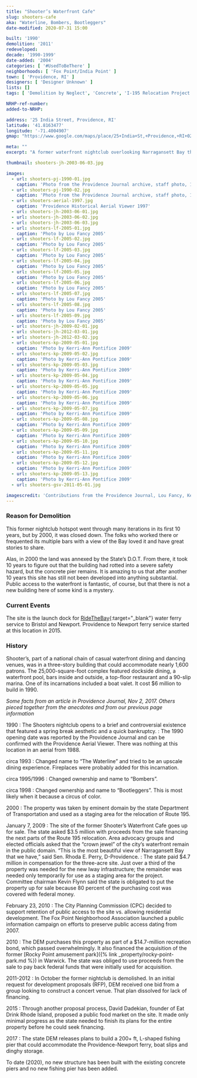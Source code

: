 ```yaml
---
title: "Shooter’s Waterfront Cafe"
slug: shooters-cafe
aka: "Waterline, Bombers, Bootleggers"
date-modified: 2020-07-31 15:00

built: '1990'
demolition: '2011'
redeveloped: 
decade: '1990-1999'
date-added: '2004'
categories: [ '#UsedToBeThere' ]
neighborhoods: [ 'Fox Point/India Point' ]
town: [ 'Providence, RI' ]
designers: [ 'Designer Unknown' ]
lists: []
tags: [ 'Demolition by Neglect', 'Concrete', 'I-195 Relocation Project' ]

NRHP-ref-number:
added-to-NRHP:

address: '25 India Street, Providence, RI'
latitude: '41.8163477'
longitude: '-71.4004907'
gmap: "https://www.google.com/maps/place/25+India+St,+Providence,+RI+02903/@41.8163477,-71.4004907,17z/data=!3m1!4b1!4m5!3m4!1s0x89e445476b875c2d:0x840f1bb0d4155718!8m2!3d41.8163477!4d-71.398302"

meta: ""
excerpt: "A former waterfront nightclub overlooking Narragansett Bay that operated under many different names in its 10 year lifespan"

thumbnail: shooters-jh-2003-06-03.jpg

images:
  - url: shooters-pj-1990-01.jpg
    caption: 'Photo from the Providence Journal archive, staff photo, 1990'
  - url: shooters-pj-1990-02.jpg
    caption: 'Photo from the Providence Journal archive, staff photo, 1990'
  - url: shooters-aerial-1997.jpg
    caption: 'Providence Historical Aerial Viewer 1997'
  - url: shooters-jh-2003-06-01.jpg
  - url: shooters-jh-2003-06-02.jpg
  - url: shooters-jh-2003-06-03.jpg
  - url: shooters-lf-2005-01.jpg
    caption: 'Photo by Lou Fancy 2005'
  - url: shooters-lf-2005-02.jpg
    caption: 'Photo by Lou Fancy 2005'
  - url: shooters-lf-2005-03.jpg
    caption: 'Photo by Lou Fancy 2005'
  - url: shooters-lf-2005-04.jpg
    caption: 'Photo by Lou Fancy 2005'
  - url: shooters-lf-2005-05.jpg
    caption: 'Photo by Lou Fancy 2005'
  - url: shooters-lf-2005-06.jpg
    caption: 'Photo by Lou Fancy 2005'
  - url: shooters-lf-2005-07.jpg
    caption: 'Photo by Lou Fancy 2005'
  - url: shooters-lf-2005-08.jpg
    caption: 'Photo by Lou Fancy 2005'
  - url: shooters-lf-2005-09.jpg
    caption: 'Photo by Lou Fancy 2005'
  - url: shooters-jh-2009-02-01.jpg
  - url: shooters-jh-2012-03-01.jpg
  - url: shooters-jh-2012-03-02.jpg
  - url: shooters-kp-2009-05-01.jpg
    caption: 'Photo by Kerri-Ann Pontifice 2009'
  - url: shooters-kp-2009-05-02.jpg
    caption: 'Photo by Kerri-Ann Pontifice 2009'
  - url: shooters-kp-2009-05-03.jpg
    caption: 'Photo by Kerri-Ann Pontifice 2009'
  - url: shooters-kp-2009-05-04.jpg
    caption: 'Photo by Kerri-Ann Pontifice 2009'
  - url: shooters-kp-2009-05-05.jpg
    caption: 'Photo by Kerri-Ann Pontifice 2009'
  - url: shooters-kp-2009-05-06.jpg
    caption: 'Photo by Kerri-Ann Pontifice 2009'
  - url: shooters-kp-2009-05-07.jpg
    caption: 'Photo by Kerri-Ann Pontifice 2009'
  - url: shooters-kp-2009-05-08.jpg
    caption: 'Photo by Kerri-Ann Pontifice 2009'
  - url: shooters-kp-2009-05-09.jpg
    caption: 'Photo by Kerri-Ann Pontifice 2009'
  - url: shooters-kp-2009-05-10.jpg
    caption: 'Photo by Kerri-Ann Pontifice 2009'
  - url: shooters-kp-2009-05-11.jpg
    caption: 'Photo by Kerri-Ann Pontifice 2009'
  - url: shooters-kp-2009-05-12.jpg
    caption: 'Photo by Kerri-Ann Pontifice 2009'
  - url: shooters-kp-2009-05-13.jpg
    caption: 'Photo by Kerri-Ann Pontifice 2009'
  - url: shooters-gsv-2011-05-01.jpg

imagescredit: 'Contributions from the Providence Journal, Lou Fancy, Kerri-Ann Pontifice, and Google Streetview'
---
```


### Reason for Demolition

This former nightclub hotspot went through many iterations in its first 10 years, but by 2000, it was closed down. The folks who worked there or frequented its multiple bars with a view of the Bay loved it and have great stories to share. 

Alas, in 2000 the land was annexed by the State’s D.O.T. From there, it took 10 years to figure out that the building had rotted into a severe safety hazard, but the concrete pier remains. It is amazing to us that after another 10 years this site has still not been developed into anything substantial. Public access to the waterfront is fantastic, of course, but that there is not a new building here of some kind is a mystery. 


### Current Events

The site is the launch dock for [RideTheBay](//www.ridethebayri.com/){:target="_blank"} water ferry service to Bristol and Newport. Providence to Newport ferry service started at this location in 2015. 


### History

Shooter’s, part of a national chain of casual waterfront dining and dancing venues, was in a three-story building that could accommodate nearly 1,600 patrons. The 25,000-square-foot complex featured dockside dining, a waterfront pool, bars inside and outside, a top-floor restaurant and a 90-slip marina. One of its incarnations included a boat valet. It cost $6 million to build in 1990.

_Some facts from an article in Providence Journal, Nov 2, 2017. Others pieced together from the anecdotes and from our previous page information_

1990
: The Shooters nightclub opens to a brief and controversial existence that featured a spring break aesthetic and a quick bankruptcy. 
: The 1990 opening date was reported by the Providence Journal and can be confirmed with the Providence Aerial Viewer. There was nothing at this location in an aerial from 1988. 

circa 1993
: Changed name to “The Waterline” and tried to be an upscale dining experience. Fireplaces were probably added for this incarnation. 

circa 1995/1996
: Changed ownership and name to “Bombers”.

circa 1998
: Changed ownership and name to “Bootleggers”. This is most likely when it because a circus of color. 

2000
: The property was taken by eminent domain by the state Department of Transportation and used as a staging area for the relocation of Route 195.

January 7, 2009
: The site of the former Shooter’s Waterfront Cafe goes up for sale. The state asked $3.5 million with proceeds from the sale financing the next parts of the Route 195 relocation. Area advocacy groups and elected officials asked that the “crown jewel” of the city’s waterfront remain in the public domain. “This is the most beautiful view of Narragansett Bay that we have,” said Sen. Rhoda E. Perry, D-Providence.
: The state paid $4.7 million in compensation for the three-acre site. Just over a third of the property was needed for the new Iway infrastructure; the remainder was needed only temporarily for use as a staging area for the project. Committee chairman Kevin Flynn said the state is obligated to put the property up for sale because 80 percent of the purchasing cost was covered with federal money. 

February 23, 2010
: The City Planning Commission (CPC) decided to support retention of public access to the site vs. allowing residential development. The Fox Point Neighborhood Association launched a public information campaign on efforts to preserve public access dating from 2007. 

2010
: The DEM purchases this property as part of a $14.7-million recreation bond, which passed overwhelmingly. It also financed the acquisition of the former [Rocky Point amusement park]({% link _property/rocky-point-park.md %}) in Warwick. The state was obliged to use proceeds from the sale to pay back federal funds that were initially used for acquisition.

2011-2012
: In October the former nightclub is demolished. In an initial request for development proposals (RFP), DEM received one bid from a group looking to construct a concert venue. That plan dissolved for lack of financing.

2015
: Through another proposal process, David Dadekian, founder of Eat Drink Rhode Island, proposed a public food market on the site. It made only minimal progress as the state needed to finish its plans for the entire property before he could seek financing.

2017
: The state DEM releases plans to build a 200+ ft, L-shaped fishing pier that could accommodate the Providence-Newport ferry, boat slips and dinghy storage.  

To date (2020), no new structure has been built with the existing concrete piers and no new fishing pier has been added.
 
